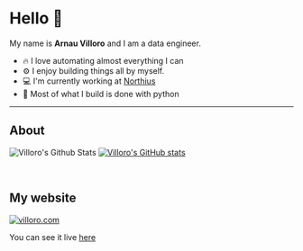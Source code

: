 # Hello 👋 

My name is **Arnau Villoro** and I am a data engineer. 

* 🔥 I love automating almost everything I can 
* ⚙️ I enjoy building things all by myself.
* 💻 I'm currently working at [Northius](https://northius.com/)
* 🐍 Most of what I build is done with python

---

## About
![Villoro's Github Stats](https://github-readme-stats.vercel.app/api?username=villoro&show_icons=true&theme=default)
[![Villoro's GitHub stats](https://github-readme-stats.vercel.app/api?username=villoro)](https://github.com/anuraghazra/github-readme-stats)

<br>

## My website
[![villoro.com](https://github-readme-stats.vercel.app/api/pin/?username=villoro&repo=villoro.com&theme=default)](https://github.com/villoro/villoro.com)

You can see it live [here](https://villoro.com)
